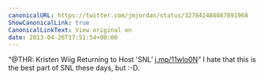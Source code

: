 ```yaml
---
canonicalURL: https://twitter.com/jmjordan/status/327842488087891968
ShowCanonicalLink: true
CanonicalLinkText: View original on
date: 2013-04-26T17:51:54+00:00
---
```

“@THR: Kristen Wiig Returning to Host 'SNL’ [j.mp/11wlo0N](http://j.mp/11wlo0N)” I hate that this is the best part of SNL these days, but :-D.